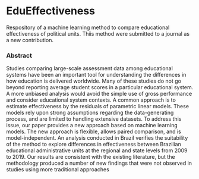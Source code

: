 # EduEffectiveness
Respository of a machine learning method to compare educational effectiveness of political units. Thiis method were submitted  to a journal as a new contribution.

### Abstract
Studies comparing large-scale assessment data among educational systems have been
an important tool for understanding the differences in how education is delivered
worldwide. Many of these studies do not go beyond reporting average student scores
in a particular educational system. A more unbiased analysis would avoid the simple use
of gross performance and consider educational system contexts. A common approach is
to estimate effectiveness by the residuals of parametric linear models. These models
rely upon strong assumptions regarding the data-generating process, and are limited to
handling extensive datasets. To address this issue, our paper provides a new approach
based on machine learning models. The new approach is flexible, allows paired
comparison, and is model-independent. An analysis conducted in Brazil verifies the
suitability of the method to explore differences in effectiveness between Brazilian
educational administrative units at the regional and state levels from 2009 to 2019. Our
results are consistent with the existing literature, but the methodology produced a
number of new findings that were not observed in studies using more traditional
approaches
